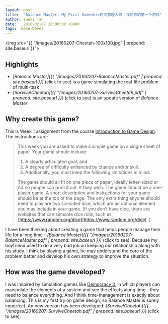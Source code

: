 ```yaml
---
layout: post
title:  "Balance Master: My First Game<br>时间管理大师：我制作的第一个游戏"
author: Yuexi Tan
date:   2016-02-07 20:00:00 +0800
tags:  Game-Devel
---
```


<img src="{{ "/images/20160207-Cheetah-100x100.jpg" | prepend: site.baseurl }}">

## Highlights

+ *[Balance Master]({{ "/images/20160207-BalanceMaster.pdf" | prepend: site.baseurl }})* (click to see) is a game simulating the real-life problem of multi-task
+ *[Survive!Cheetah]({{ "/images/20160207-SurviveCheetah.pdf" | prepend: site.baseurl }})* (click to see) is an update version of *Balance Master*

## Why create this game?

This is Week 1 assignment from the course [Introduction to Game Design](https://www.coursera.org/learn/game-design).  The instructions are:

> This week you are asked to make a simple game on a single sheet of paper. Your game should include:
>
> 1. A clearly articulated goal, and
> 2. A degree of difficulty enhanced by chance and/or skill.
> 3. Additionally, you must keep the following limitations in mind:
>
> The game should all fit on one piece of paper, ideally letter-sized or A4 so people can print it out, if they wish.  The game should be a one-player game.  A short description and instructions for your game should be at the top of the page.  The only extra thing anyone should need to play are two six-sided dice, which are an optional element you may include in your game. (If you don’t have dice, there are websites that can simulate dice rolls, such as [https://www.random.org/dice](https://www.random.org/dice) .)

I have been thinking about creating a game that helps people manage their life for a long time - *[Balance Master]({{ "/images/20160207-BalanceMaster.pdf" | prepend: site.baseurl }})* (click to see).  Because my boyfriend used to do a very bad job on keeping our relationship along with his study.  I think by playing a game, he may understand the core of the problem better and develop his own strategy to improve the situation.  

## How was the game developed?

I was inspired by simulation games like [Democracy 3](http://www.positech.co.uk/democracy3/), in which players can manipulate the elements of a system and see the effects along time - they need to balance everything.  And I think time-management is exactly about balancing.  This is my first try on game design, so Balance Master is surely imperfect.  An new version has been developed: *[Survive!Cheetah]({{ "/images/20160207-SurviveCheetah.pdf" | prepend: site.baseurl }})* (click to see).

